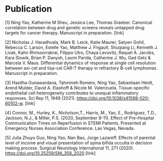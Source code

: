 # Publication 

[1] Ning Yao, Katherine M Sheu, Jessica Lee, Thomas Graeber. 
Canonical correlation between drug and genetic screens reveals untapped drug targets for cancer therapy. Manuscript in preparation. [link]

[2] Nicholas J. Haradhvala, Mark B. Leick, Katie Maurer, Satyen Gohil, Rebecca C. Larson, Estelle Yao, Matthew J. Frigault, 
Shuqiang Li, Kenneth J. Livak, Kahn Rhrissorrakrai, Filippo Utro, Chaya Levovitz, Raquel A. Jacobs, Kara Slowik, 
Brian P. Danysh, Laxmi Parida, Catherine J. Wu, Gad Getz & Marcela V. Maus. 
Differential dynamics of response at single cell resolution between axi-cel and tisa-cel CAR-T therapy in refractory B-cell lymphomas. Manuscript in preparation. 
 
[3] Hasitha Gunawardana, Tahmineh Romero, Ning Yao, Sebastiaan Heidt, Arend Mulder, David A. Elashoff & Nicole M. Valenzuela. Tissue-specific endothelial cell heterogeneity contributes to unequal inflammatory responses. Sci Rep 11, 1949 (2021). https://doi.org/10.1038/s41598-020-80102-w. [link]

[4] Connor, M., Hurley, K., Nicholson,T., Harris, M., Yao, E., Rodriguez, T.D., Jackson, N.J., & Miller, P.S. (2020, September 8-11). Effect of Pre-Hospital Communication Times on Reperfusion in STEMI Patients. Presented at Emergency Nurses Association Conference. Las Vegas, Nevada. 

[5] Julia Zhuyu Guo, Ning Yao, Nan Bao, Jorge Lazareff. Effects of parental level of income and visual presentation of spina bifida occulta in decision making process. Surgical Neurology International 11, 271 (2020). https://doi.org/10.25259/SNI_358_2020 [link]
